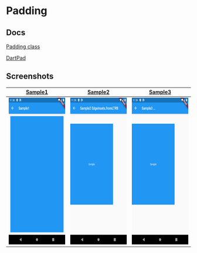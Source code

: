 # Padding

## Docs

[Padding class](https://api.flutter.dev/flutter/widgets/Padding-class.html)

[DartPad](https://dartpad.dartlang.org/8f4870b99659769303f31d3036fea79a)

## Screenshots

|[Sample1](lib/pages/sample1.dart)|[Sample2](lib/pages/sample2.dart)|[Sample3](lib/pages/sample3.dart)|
|:-:|:-:|:-:|
|<img src="./screenshots/sample1.png" height="400" alt="Screenshot"/>|<img src="./screenshots/sample2.png" height="400" alt="Screenshot"/>|<img src="./screenshots/sample3.png" height="400" alt="Screenshot"/>|
